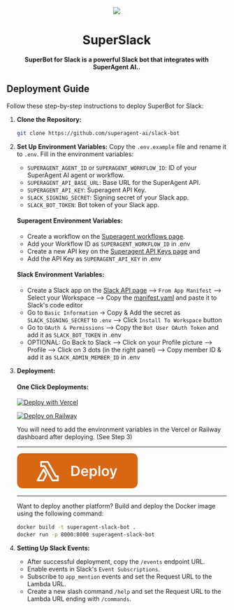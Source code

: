 <div align="center">
	<img width="100px" src="https://github.com/homanp/superagent/assets/2464556/eb51fa38-4a2a-4c41-b348-d3c1abc04234" />
	<h1>SuperSlack</h1>
	<p>
		<b>SuperBot for Slack is a powerful Slack bot that integrates with SuperAgent AI..</b>
	</p>
</div>

## Deployment Guide

Follow these step-by-step instructions to deploy SuperBot for Slack:

1. **Clone the Repository:**
   ```bash
   git clone https://github.com/superagent-ai/slack-bot
   ```

2. **Set Up Environment Variables:**
   Copy the `.env.example` file and rename it to `.env`. Fill in the environment variables:

   - `SUPERAGENT_AGENT_ID` or `SUPERAGENT_WORKFLOW_ID`: ID of your SuperAgent AI agent or workflow.
   - `SUPERAGENT_API_BASE_URL`: Base URL for the SuperAgent API.
   - `SUPERAGENT_API_KEY`: Superagent API Key.
   - `SLACK_SIGNING_SECRET`: Signing secret of your Slack app.
   - `SLACK_BOT_TOKEN`: Bot token of your Slack app.

   #### Superagent Environment Variables:
   - Create a workflow on the [Superagent workflows page](https://beta.superagent.sh/workflows).
   - Add your Workflow ID as `SUPERAGENT_WORKFLOW_ID` in .env
   - Create a new API key on the [Superagent API Keys page](https://beta.superagent.sh/settings/api-keys) and 
   - Add the API Key as `SUPERAGENT_API_KEY` in .env

   #### Slack Environment Variables:
   - Create a Slack app on the [Slack API page](https://api.slack.com/apps?new_app=1) --> `From App Manifest` --> Select your Workspace --> Copy the [manifest.yaml](https://github.com/superagent-ai/superagent-slack-bot/blob/main/manifest.yaml) and paste it to Slack's code editor
   - Go to `Basic Information` -> Copy & Add the secret as `SLACK_SIGNING_SECRET` to `.env` --> Click `Install To Workspace` button
   - Go to `OAuth & Permissions` --> Copy the `Bot User OAuth Token` and add it as `SLACK_BOT_TOKEN` in .env
   - OPTIONAL: Go Back to Slack --> Click on your Profile picture --> Profile --> Click on 3 dots (in the right panel) --> Copy member ID 
   & add it as `SLACK_ADMIN_MEMBER_ID` in .env  

3. **Deployment:**

   #### One Click Deployments:

   [![Deploy with Vercel](https://vercel.com/button)](https://vercel.com/new/clone?repository-url=https://github.com/superagent-ai/superagent-slack-bot)

   [![Deploy on Railway](https://railway.app/button.svg)](https://railway.app/template/q14UEX)

   You will need to add the environment variables in the Vercel or Railway dashboard after deploying. (See Step 3) 
   
   -------
   
   <a href="./docs/deploy/aws-lambda.md">
      <img src="./public/assets/aws-lambda.svg" alt="AWS Lambda Icon">
   </a>
   <br>
   
   -----
   Want to deploy another platform? Build and deploy the Docker image using the following command:
   ```bash
   docker build -t superagent-slack-bot .
   docker run -p 8000:8000 superagent-slack-bot
   ```
 
4. **Setting Up Slack Events:**
   - After successful deployment, copy the `/events` endpoint URL.
   - Enable events in Slack's `Event Subscriptions`.
   - Subscribe to `app_mention` events and set the Request URL to the Lambda URL.
   - Create a new slash command `/help` and set the Request URL to the Lambda URL ending with `/commands`.